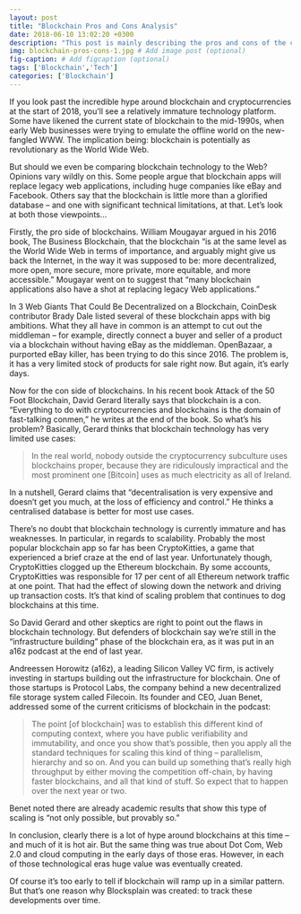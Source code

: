 ```yaml
---
layout: post
title: "Blockchain Pros and Cons Analysis"
date: 2018-06-10 13:02:20 +0300
description: "This post is mainly describing the pros and cons of the currently very hot technology - BLOCKCHAIN." # Add post description (optional)
img: blockchain-pros-cons-1.jpg # Add image post (optional)
fig-caption: # Add figcaption (optional)
tags: ['Blockchain','Tech']
categories: ['Blockchain']
---
```

If you look past the incredible hype around blockchain and cryptocurrencies at the start of 2018, you’ll see a relatively immature technology platform. Some have likened the current state of blockchain to the mid-1990s, when early Web businesses were trying to emulate the offline world on the new-fangled WWW. The implication being: blockchain is potentially as revolutionary as the World Wide Web.

But should we even be comparing blockchain technology to the Web? Opinions vary wildly on this. Some people argue that blockchain apps will replace legacy web applications, including huge companies like eBay and Facebook. Others say that the blockchain is little more than a glorified database – and one with significant technical limitations, at that. Let’s look at both those viewpoints…

Firstly, the pro side of blockchains. William Mougayar argued in his 2016 book, The Business Blockchain, that the blockchain “is at the same level as the World Wide Web in terms of importance, and arguably might give us back the Internet, in the way it was supposed to be: more decentralized, more open, more secure, more private, more equitable, and more accessible.” Mougayar went on to suggest that “many blockchain applications also have a shot at replacing legacy Web applications.”

In 3 Web Giants That Could Be Decentralized on a Blockchain, CoinDesk contributor Brady Dale listed several of these blockchain apps with big ambitions. What they all have in common is an attempt to cut out the middleman – for example, directly connect a buyer and seller of a product via a blockchain without having eBay as the middleman. OpenBazaar, a purported eBay killer, has been trying to do this since 2016. The problem is, it has a very limited stock of products for sale right now. But again, it’s early days.

Now for the con side of blockchains. In his recent book Attack of the 50 Foot Blockchain, David Gerard literally says that blockchain is a con. “Everything to do with cryptocurrencies and blockchains is the domain of fast-talking conmen,” he writes at the end of the book. So what’s his problem? Basically, Gerard thinks that blockchain technology has very limited use cases:

> In the real world, nobody outside the cryptocurrency subculture uses blockchains proper, because they are ridiculously impractical and the most prominent one [Bitcoin] uses as much electricity as all of Ireland.

In a nutshell, Gerard claims that “decentralisation is very expensive and doesn’t get you much, at the loss of efficiency and control.” He thinks a centralised database is better for most use cases.

There’s no doubt that blockchain technology is currently immature and has weaknesses. In particular, in regards to scalability. Probably the most popular blockchain app so far has been CryptoKitties, a game that experienced a brief craze at the end of last year. Unfortunately though, CryptoKitties clogged up the Ethereum blockchain. By some accounts, CryptoKitties was responsible for 17 per cent of all Ethereum network traffic at one point. That had the effect of slowing down the network and driving up transaction costs. It’s that kind of scaling problem that continues to dog blockchains at this time.

So David Gerard and other skeptics are right to point out the flaws in blockchain technology. But defenders of blockchain say we’re still in the “infrastructure building” phase of the blockchain era, as it was put in an a16z podcast at the end of last year.

Andreessen Horowitz (a16z), a leading Silicon Valley VC firm, is actively investing in startups building out the infrastructure for blockchain. One of those startups is Protocol Labs, the company behind a new decentralized file storage system called Filecoin. Its founder and CEO, Juan Benet, addressed some of the current criticisms of blockchain in the podcast:

> The point [of blockchain] was to establish this different kind of computing context, where you have public verifiability and immutability, and once you show that’s possible, then you apply all the standard techniques for scaling this kind of thing – parallelism, hierarchy and so on. And you can build up something that’s really high throughput by either moving the competition off-chain, by having faster blockchains, and all that kind of stuff. So expect that to happen over the next year or two.

Benet noted there are already academic results that show this type of scaling is “not only possible, but provably so.”

In conclusion, clearly there is a lot of hype around blockchains at this time – and much of it is hot air. But the same thing was true about Dot Com, Web 2.0 and cloud computing in the early days of those eras. However, in each of those technological eras huge value was eventually created.

Of course it’s too early to tell if blockchain will ramp up in a similar pattern. But that’s one reason why Blocksplain was created: to track these developments over time.
